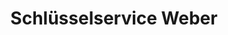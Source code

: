 ---
title: "Schlüsselservice Weber"
url: /oberursel-taunus/schluesselservice-weber/
shop: Schlüsseldienst
---